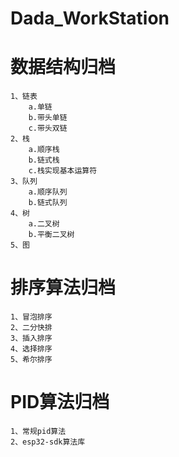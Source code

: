 # Dada_WorkStation
# 数据结构归档
    1、链表
        a.单链
        b.带头单链
        c.带头双链
    2、栈
        a.顺序栈
        b.链式栈
        c.栈实现基本运算符
    3、队列
        a.顺序队列
        b.链式队列
    4、树
        a.二叉树
        b.平衡二叉树
    5、图
# 排序算法归档
    1、冒泡排序
    2、二分快排
    3、插入排序
    4、选择排序
    5、希尔排序

# PID算法归档
    1、常规pid算法
    2、esp32-sdk算法库